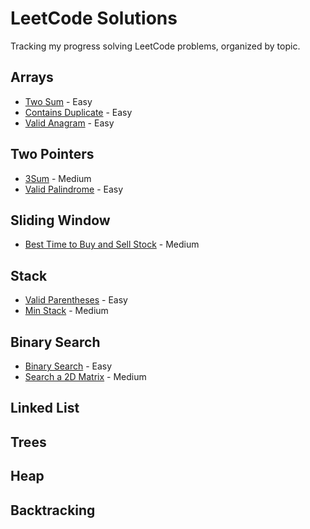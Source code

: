 # LeetCode Solutions

Tracking my progress solving LeetCode problems, organized by topic.

## Arrays
- [Two Sum](two_sum.py) - Easy
- [Contains Duplicate](contains_duplicate.py) - Easy
- [Valid Anagram](valid_anagra.py) - Easy


## Two Pointers

- [3Sum](3sum.py) - Medium
- [Valid Palindrome](valid_palindrome.py) - Easy

## Sliding Window
- [Best Time to Buy and Sell Stock](best_time.py) - Medium

## Stack
- [Valid Parentheses](valid_parentheses.py) - Easy
- [Min Stack](min_stack.py) - Medium

## Binary Search

- [Binary Search](binary_search.py) - Easy
- [Search a 2D Matrix](search_2.py) - Medium

## Linked List

## Trees

## Heap

## Backtracking